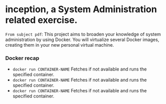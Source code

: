 # inception, a System Administration related exercise.
` From subject pdf `: This project aims to broaden your knowledge of system administration by using Docker. You will virtualize several Docker images, creating them in your new personal virtual machine.


### Docker recap
+ `docker run CONTAINER-NAME`
  Fetches if not available and runs the specified container.
+ `docker run CONTAINER-NAME`
  Fetches if not available and runs the specified container.
+ `docker run CONTAINER-NAME`
  Fetches if not available and runs the specified container.
